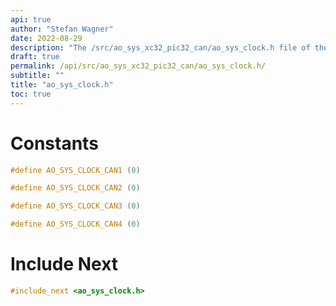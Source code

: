 ```yaml
---
api: true
author: "Stefan Wagner"
date: 2022-08-29
description: "The /src/ao_sys_xc32_pic32_can/ao_sys_clock.h file of the ao real-time operating system."
draft: true
permalink: /api/src/ao_sys_xc32_pic32_can/ao_sys_clock.h/
subtitle: ""
title: "ao_sys_clock.h"
toc: true
---
```


# Constants

```c
#define AO_SYS_CLOCK_CAN1 (0)
```

```c
#define AO_SYS_CLOCK_CAN2 (0)
```

```c
#define AO_SYS_CLOCK_CAN3 (0)
```

```c
#define AO_SYS_CLOCK_CAN4 (0)
```

# Include Next

```c
#include_next <ao_sys_clock.h>
```


